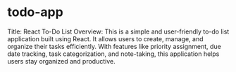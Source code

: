 # todo-app
Title: React To-Do List  Overview: This is a simple and user-friendly to-do list application built using React. It allows users to create, manage, and organize their tasks efficiently. With features like priority assignment, due date tracking, task categorization, and note-taking, this application helps users stay organized and productive.
